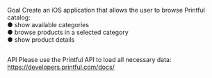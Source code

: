 Goal
Create an iOS application that allows the user to browse Printful catalog:
<br/>
● show available categories
<br/>
● browse products in a selected category
<br/>
● show product details

##
API
Please use the Printful API to load all necessary data:
<br/>
https://developers.printful.com/docs/
